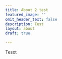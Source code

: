 ```yaml
---
title: About 2 test
featured_image: ''
omit_header_text: false
description: Test
layout: about
draft: true

---
```

Tesxt
